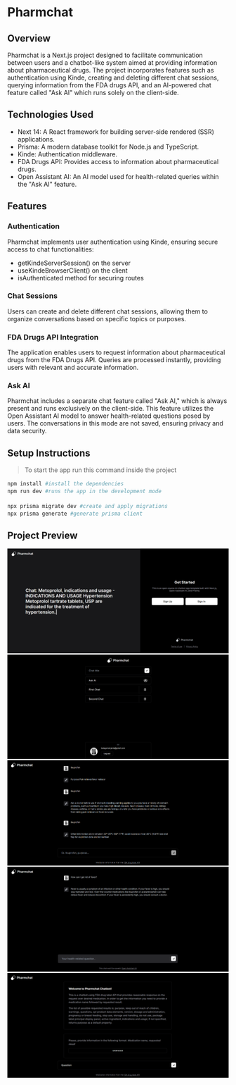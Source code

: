 # Pharmchat

## Overview
Pharmchat is a Next.js project designed to facilitate communication between users and a chatbot-like system aimed at providing information about pharmaceutical drugs. The project incorporates features such as authentication using Kinde, creating and deleting different chat sessions, querying information from the FDA drugs API, and an AI-powered chat feature called "Ask AI" which runs solely on the client-side.

## Technologies Used
- Next 14: A React framework for building server-side rendered (SSR) applications.
- Prisma: A modern database toolkit for Node.js and TypeScript.
- Kinde: Authentication middleware.
- FDA Drugs API: Provides access to information about pharmaceutical drugs.
- Open Assistant AI: An AI model used for health-related queries within the "Ask AI" feature.

## Features
### Authentication
Pharmchat implements user authentication using Kinde, ensuring secure access to chat functionalities:
- getKindeServerSession() on the server
- useKindeBrowserClient() on the client
- isAuthenticated method for securing routes 

### Chat Sessions
Users can create and delete different chat sessions, allowing them to organize conversations based on specific topics or purposes.

### FDA Drugs API Integration
The application enables users to request information about pharmaceutical drugs from the FDA Drugs API. Queries are processed instantly, providing users with relevant and accurate information.

### Ask AI
Pharmchat includes a separate chat feature called "Ask AI," which is always present and runs exclusively on the client-side. This feature utilizes the Open Assistant AI model to answer health-related questions posed by users. The conversations in this mode are not saved, ensuring privacy and data security.

## Setup Instructions

> To start the app run this command inside the project

```bash
npm install #install the dependencies
npm run dev #runs the app in the development mode

npx prisma migrate dev #create and apply migrations
npx prisma generate #generate prisma client
```

## Project Preview

![Home View](https://github.com/Yevhenbk/pharmchat/blob/master/public/img/homeview.png)
![Chat List](https://github.com/Yevhenbk/pharmchat/blob/master/public/img/chatlist.png)
![Chat](https://github.com/Yevhenbk/pharmchat/blob/master/public/img/chat.png)
![Ask AI](https://github.com/Yevhenbk/pharmchat/blob/master/public/img/askai.png)
![Warning](https://github.com/Yevhenbk/pharmchat/blob/master/public/img/warning.png)
